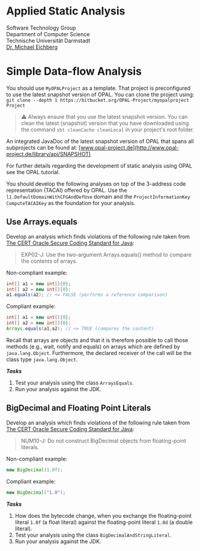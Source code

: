 # Applied Static Analysis

Software Technology Group  
Department of Computer Science  
Technische Universität Darmstadt  
[Dr. Michael Eichberg](mailto:m.eichberg@me.com)

# Simple Data-flow Analysis

You should use `MyOPALProject` as a template. That project is preconfigured to use the latest snapshot version of OPAL. You can clone the project using:  
`git clone --depth 1 https://bitbucket.org/OPAL-Project/myopalproject Project`

> ️⚠️ Always ensure that you use the latest snapshot version. You can clean the latest (snapshot) version that you have downloaded using the command `sbt cleanCache cleanLocal` in your project's root folder.

An integrated JavaDoc of the latest snapshot version of OPAL that spans all subprojects can be found at:
[www.opal-project.de](http://www.opal-project.de/library/api/SNAPSHOT)

For further details regarding the development of static analysis using OPAL see the OPAL tutorial.

You should develop the following analyses on top of the 3-address code representation (TACAI) offered by OPAL. Use the `l1.DefaultDomainWithCFGAndDefUse` domain and the `ProjectInformationKey` `ComputeTACAIKey` as the foundation for your analysis.

## Use Arrays.equals

Develop an analysis which finds violations of the following rule taken from [The CERT Oracle Secure Coding Standard for Java](https://wiki.sei.cmu.edu/confluence/display/java):

> EXP02-J: Use the two-argument Arrays.equals() method to compare the contents of arrays.

Non-compliant example:
```java
int[] a1 = new int[]{0};
int[] a2 = new int[]{0};
a1.equals(a2); // <= FALSE (performs a reference comparison)
```

Compliant example:
```java
int[] a1 = new int[]{0};
int[] a2 = new int[]{0};
Arrays.equals(a1,a2); // <= TRUE (compares the content)
```

Recall that arrays are objects and that it is therefore possible to call those methods (e.g., wait, notify and equals) on arrays which are defined by `java.lang.Object`. Furthermore, the declared receiver of the call will be the class type `java.lang.Object`.

***Tasks***

 1. Test your analysis using the class `ArraysEquals`.
 1. Run your analysis against the JDK.

## BigDecimal and Floating Point Literals

Develop an analysis which finds violations of the following rule taken from [The CERT Oracle Secure Coding Standard for Java](https://wiki.sei.cmu.edu/confluence/display/java):

> NUM10-J: Do not construct BigDecimal objects from floating-point literals.

Non-compliant example:
```java
new BigDecimal(1.0f);
```

Compliant example:
```java
new BigDecimal("1.0");
```

***Tasks***

 1. How does the bytecode change, when you exchange the floating-point literal `1.0f` (a float literal) against the floating-point literal `1.0d` (a double literal).
 1. Test your analysis using the class `BigDecimalAndStringLiteral`.
 1. Run your analysis against the JDK.
 
